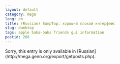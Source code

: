 ```yaml
---
layout: default
category: mega
lang: en
title: (Russian) BumpTop: хороший плохой интерфейс
slug: dumbtop
tags: apple baka-baka friends gui information 
postid: 288
---
```

<p>Sorry, this entry is only available in [Russian](http://mega.genn.org/export/getposts.php).</p>